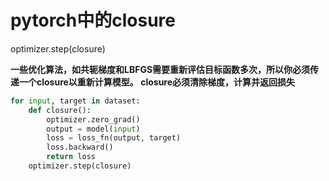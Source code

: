 # pytorch中的closure

optimizer.step(closure)

**一些优化算法，如共轭梯度和LBFGS需要重新评估目标函数多次，所以你必须传递一个closure以重新计算模型。 closure必须清除梯度，计算并返回损失**
```python
for input, target in dataset:
    def closure():
        optimizer.zero_grad()
        output = model(input)
        loss = loss_fn(output, target)
        loss.backward()
        return loss
    optimizer.step(closure)
```
